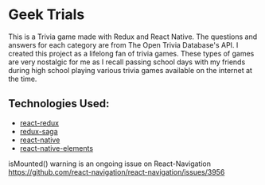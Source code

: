 # Geek Trials

This is a Trivia game made with Redux and React Native. The questions and answers for each category are from The Open Trivia Database's API. 
I created this project as a lifelong fan of trivia games. These types of games are very nostalgic for me as I recall passing school days with my friends during high school playing various trivia games available on the internet at the time. 

## Technologies Used:

- [react-redux](https://github.com/reactjs/react-redux)
- [redux-saga](https://redux-saga.js.org/)
- [react-native](https://facebook.github.io/react-native/)
- [react-native-elements](https://react-native-training.github.io/react-native-elements/)




isMounted() warning is an ongoing issue on React-Navigation https://github.com/react-navigation/react-navigation/issues/3956
